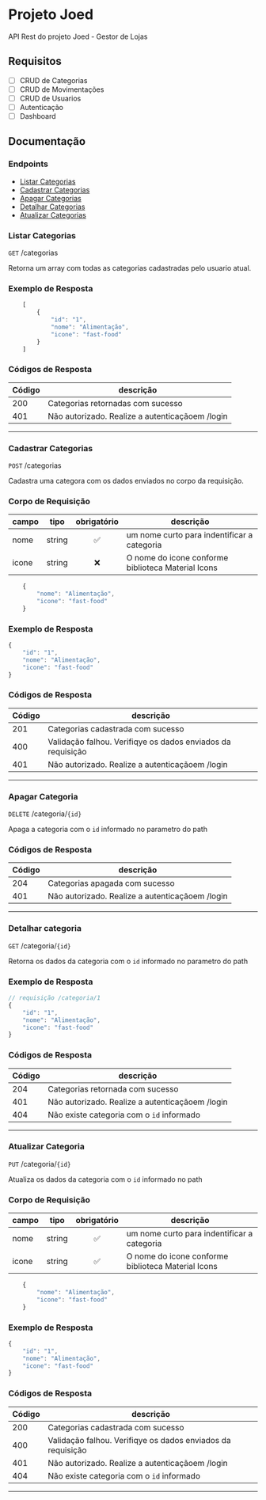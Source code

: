 # Projeto Joed

API Rest do projeto Joed - Gestor de Lojas

## Requisitos

- [ ] CRUD de Categorias
- [ ] CRUD de Movimentações
- [ ] CRUD de Usuarios
- [ ] Autenticação
- [ ] Dashboard

## Documentação

### Endpoints

- [Listar Categorias](#listar-categorias)
- [Cadastrar Categorias](#cadastrar-categorias)
- [Apagar Categorias](#apagar-categoria)
- [Detalhar Categorias](#detalhar-categoria)
- [Atualizar Categorias](#atualizar-categoria)

### Listar Categorias

`GET` /categorias

Retorna um array com todas as categorias cadastradas pelo usuario atual.

### Exemplo de Resposta

```js
    [
        {
            "id": "1",
            "nome": "Alimentação",
            "icone": "fast-food"
        }
    ]
```

### Códigos de Resposta

| Código | descrição |
|--------|-----------|
|200| Categorias retornadas com sucesso
|401| Não autorizado. Realize a autenticaçãoem /login

---

### Cadastrar Categorias

`POST` /categorias

Cadastra uma categora com os dados enviados no corpo da requisição.

### Corpo de Requisição

|campo|tipo|obrigatório|descrição|
|-----|----|:-----------:|---------|
|nome|string|✅| um nome curto para indentificar a categoria|
|icone|string|❌ |O nome do icone conforme biblioteca Material Icons

```js
    {
        "nome": "Alimentação",
        "icone": "fast-food"
    }
```
### Exemplo de Resposta

```js
{
    "id": "1",
    "nome": "Alimentação",
    "icone": "fast-food"
}
```

### Códigos de Resposta

| Código | descrição |
|--------|-----------|
|201| Categorias cadastrada com sucesso
|400| Validação falhou. Verifiqye os dados enviados da requisição
|401| Não autorizado. Realize a autenticaçãoem /login

---

### Apagar Categoria

`DELETE` /categoria/`{id}`

Apaga a categoria com o `id` informado no parametro do path

### Códigos de Resposta

| Código | descrição |
|--------|-----------|
|204| Categorias apagada com sucesso
|401| Não autorizado. Realize a autenticaçãoem /login
---

### Detalhar categoria

`GET` /categoria/`{id}`

Retorna os dados da categoria com o `id` informado no parametro do path

### Exemplo de Resposta

```js
// requisição /categoria/1
{
    "id": "1",
    "nome": "Alimentação",
    "icone": "fast-food"
}
```

### Códigos de Resposta

| Código | descrição |
|--------|-----------|
|204| Categorias retornada com sucesso
|401| Não autorizado. Realize a autenticaçãoem /login
|404| Não existe categoria com o `id` informado
---

### Atualizar Categoria

`PUT` /categoria/`{id}`

Atualiza os dados da categoria com o `id` informado no path

### Corpo de Requisição

|campo|tipo|obrigatório|descrição|
|-----|----|:-----------:|---------|
|nome|string|✅| um nome curto para indentificar a categoria|
|icone|string|✅ |O nome do icone conforme biblioteca Material Icons

```js
    {
        "nome": "Alimentação",
        "icone": "fast-food"
    }
```
### Exemplo de Resposta

```js
{
    "id": "1",
    "nome": "Alimentação",
    "icone": "fast-food"
}
```

### Códigos de Resposta

| Código | descrição |
|--------|-----------|
|200| Categorias cadastrada com sucesso
|400| Validação falhou. Verifiqye os dados enviados da requisição
|401| Não autorizado. Realize a autenticaçãoem /login
|404| Não existe categoria com o `id` informado

---

